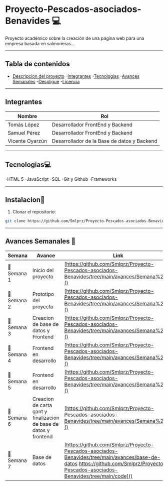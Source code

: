 # Proyecto-Pescados-asociados-Benavides 💻
Proyecto académico sobre la creación de una pagina web para una empresa basada en salmoneras...

---

## Tabla de contenidos 
- [Descripcion del proyecto](#-Descripcion-del-proyecto)
-[Integrantes](#-integtrantes)
-[Tecnologias](#-tecnologias)
-[Avances Semanales](#-avances-semanales)
-[Despligue](#-despligue)
-[Licencia](#-licencia)

---

## Integrantes

|Nombre                    |Rol                                  |                      
|--------------------------|-------------------------------------|
|Tomás López               |Desarrollador FrontEnd y Backend      |
|Samuel Pérez              |Desarrollador FrontEnd y Backend      |
|Vicente Oyarzún           |Desarrollador  de la Base de datos y Backend|

---

## Tecnologias💻
-HTML 5
-JavaScript
-SQL
-Git y Github
-Frameworks

---

## Instalacion💾

1. Clonar el repositorio:
```bash
git clone https://github.com/Smlprz/Proyecto-Pescados-asociados-Benavides.git
```

---
## Avances Semanales 📂

|Semana           |Avance                  |Link   |
|-----------------|------------------------|-------|
|📂 Semana 1         | Inicio del proyecto |[https://github.com/Smlprz/Proyecto-Pescados-asociados-Benavides/tree/main/avances/Semana%201]()|
|📂Semana 2         | Prototipo del proyecto |[https://github.com/Smlprz/Proyecto-Pescados-asociados-Benavides/tree/main/avances/Semana%202]()|
|📂Semana 3         | Creacion de base de datos y Frontend|[https://github.com/Smlprz/Proyecto-Pescados-asociados-Benavides/tree/main/avances/Semana%203]()|
|📂Semana 4         | Frontend en desarrollo |[https://github.com/Smlprz/Proyecto-Pescados-asociados-Benavides/tree/main/avances/Semana%204]()|
|📂Semana 5         | Frontend en desarrollo|[https://github.com/Smlprz/Proyecto-Pescados-asociados-Benavides/tree/main/avances/Semana%205]()|
|📂Semana 6         | Creacion de carta gant y finalizacion de base de datos y frontend |[https://github.com/Smlprz/Proyecto-Pescados-asociados-Benavides/tree/main/avances/Semana%206]()|
|📂Semana 7         | Base de datos|[https://github.com/Smlprz/Proyecto-Pescados-asociados-Benavides/tree/main/avances/base-de-datos https://github.com/Smlprz/Proyecto-Pescados-asociados-Benavides/tree/main/code]()|
